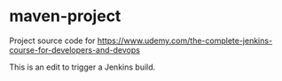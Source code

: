 # maven-project
Project source code for https://www.udemy.com/the-complete-jenkins-course-for-developers-and-devops

This is an edit to trigger a Jenkins build.
